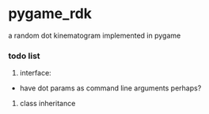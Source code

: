 # pygame_rdk
a random dot kinematogram implemented in pygame


### todo list

1. interface:
  - have dot params as command line arguments perhaps?
1. class inheritance
